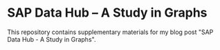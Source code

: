 # SAP Data Hub – A Study in Graphs
This repository contains supplementary materials for my blog post "SAP Data Hub - A Study in Graphs".
